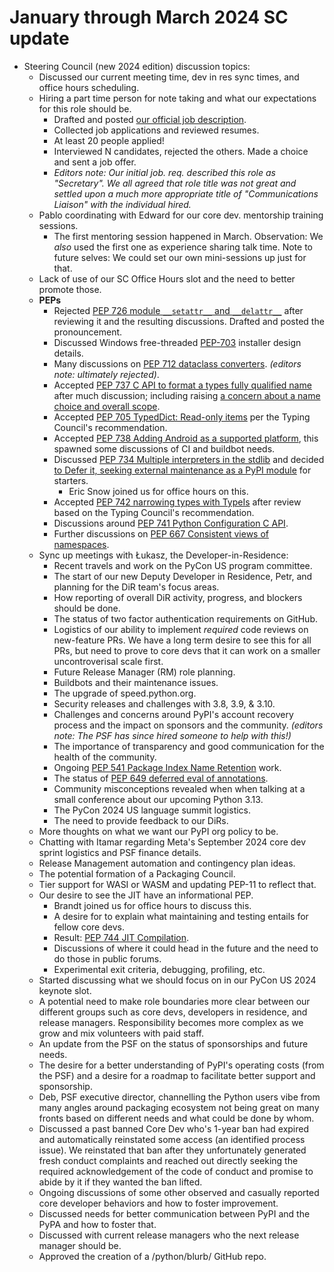 # January through March 2024 SC update

- Steering Council (new 2024 edition) discussion topics:
    - Discussed our current meeting time, dev in res sync times, and office hours scheduling.
    - Hiring a part time person for note taking and what our expectations for this role should be.
        - Drafted and posted [our official job description](https://discuss.python.org/t/the-steering-council-is-hiring/44686).
        - Collected job applications and reviewed resumes.
        - At least 20 people applied!
        - Interviewed N candidates, rejected the others. Made a choice and sent a job offer.
        - *Editors note: Our initial job. req. described this role as "Secretary". We all agreed that role title was not great and settled upon a much more appropriate title of "Communications Liaison" with the individual hired.*
    - Pablo coordinating with Edward for our core dev. mentorship training sessions.
        - The first mentoring session happened in March. Observation: We *also* used the first one as experience sharing talk time. Note to future selves: We could set our own mini-sessions up just for that.
    - Lack of use of our SC Office Hours slot and the need to better promote those.
    - **PEPs**
        - Rejected [PEP 726 module `__setattr__` and `__delattr__`](https://peps.python.org/pep-0726/) after reviewing it and the resulting discussions. Drafted and posted the pronouncement.
        - Discussed Windows free-threaded [PEP-703](https://peps.python.org/pep-0703/) installer design details.
        - Many discussions on [PEP 712 dataclass converters](https://peps.python.org/pep-0712/). *(editors note: ultimately rejected)*.
        - Accepted [PEP 737 C API to format a types fully qualified name](https://peps.python.org/pep-0737/) after much discussion; including raising [a concern about a name choice and overall scope](https://discuss.python.org/t/pep-737-unify-type-name-formatting/39872/51).
        - Accepted [PEP 705 TypedDict: Read-only items](https://peps.python.org/pep-0705/) per the Typing Council's recommendation.
        - Accepted [PEP 738 Adding Android as a supported platform](https://peps.python.org/pep-0738/), this spawned some discussions of CI and buildbot needs.
        - Discussed [PEP 734 Multiple interpreters in the stdlib](https://peps.python.org/pep-0734/) and decided [to Defer it, seeking external maintenance as a PyPI module](https://discuss.python.org/t/pep-734-multiple-interpreters-in-the-stdlib/41147/24) for starters.
            - Eric Snow joined us for office hours on this.
        - Accepted [PEP 742 narrowing types with TypeIs](https://peps.python.org/pep-0742/) after review based on the Typing Council's recommendation.
        - Discussions around [PEP 741 Python Configuration C API](https://peps.python.org/pep-0741/).
        - Further discussions on [PEP 667 Consistent views of namespaces](https://peps.python.org/pep-0667/).
    - Sync up meetings with Łukasz, the Developer-in-Residence:
        - Recent travels and work on the PyCon US program committee.
        - The start of our new Deputy Developer in Residence, Petr, and planning for the DiR team's focus areas.
        - How reporting of overall DiR activity, progress, and blockers should be done.
        - The status of two factor authentication requirements on GitHub.
        - Logistics of our ability to implement *required* code reviews on new-feature PRs. We have a long term desire to see this for all PRs, but need to prove to core devs that it can work on a smaller uncontroverisal scale first.
        - Future Release Manager (RM) role planning.
        - Buildbots and their maintenance issues.
        - The upgrade of speed.python.org.
        - Security releases and challenges with 3.8, 3.9, & 3.10.
        - Challenges and concerns around PyPI's account recovery process and the impact on sponsors and the community. *(editors note: The PSF has since hired someone to help with this!)*
        - The importance of transparency and good communication for the health of the community.
        - Ongoing [PEP 541 Package Index Name Retention](https://peps.python.org/pep-0541/) work.
        - The status of [PEP 649 deferred eval of annotations](https://peps.python.org/pep-0649/).
        - Community misconceptions revealed when when talking at a small conference about our upcoming Python 3.13.
        - The PyCon 2024 US language summit logistics.
        - The need to provide feedback to our DiRs.
    - More thoughts on what we want our PyPI org policy to be.
    - Chatting with Itamar regarding Meta's September 2024 core dev sprint logistics and PSF finance details.
    - Release Management automation and contingency plan ideas.
    - The potential formation of a Packaging Council.
    - Tier support for WASI or WASM and updating PEP-11 to reflect that.
    - Our desire to see the JIT have an informational PEP.
        - Brandt joined us for office hours to discuss this.
        - A desire for to explain what maintaining and testing entails for fellow core devs.
        - Result: [PEP 744 JIT Compilation](https://peps.python.org/pep-0744/).
        - Discussions of where it could head in the future and the need to do those in public forums.
        - Experimental exit criteria, debugging, profiling, etc.
    - Started discussing what we should focus on in our PyCon US 2024 keynote slot.
    - A potential need to make role boundaries more clear between our different groups such as core devs, developers in residence, and release managers. Responsibility becomes more complex as we grow and mix volunteers with paid staff.
    - An update from the PSF on the status of sponsorships and future needs.
    - The desire for a better understanding of PyPI's operating costs (from the PSF) and a desire for a roadmap to facilitate better support and sponsorship.
    - Deb, PSF executive director, channelling the Python users vibe from many angles around packaging ecosystem not being great on many fronts based on different needs and what could be done by whom.
    - Discussed a past banned Core Dev who's 1-year ban had expired and automatically reinstated some access (an identified process issue). We reinstated that ban after they unfortunately generated fresh conduct complaints and reached out directly seeking the required acknowledgement of the code of conduct and promise to abide by it if they wanted the ban lifted.
    - Ongoing discussions of some other observed and casually reported core developer behaviors and how to foster improvement.
    - Discussed needs for better communication between PyPI and the PyPA and how to foster that.
    - Discussed with current release managers who the next release manager should be.
    - Approved the creation of a /python/blurb/ GitHub repo.
